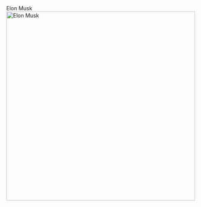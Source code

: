 <html lang="en">
<head>
    <meta charset="UTF-8">
    <meta name="viewport" content="width=device-width, initial-scale=1.0">
</h1>Elon Musk</h1>
</head>
<body>
    <img src="https://www.investopedia.com/thmb/XJDLdvCuNbcWk_EVZzXx84ae82c=/1500x0/filters:no_upscale():max_bytes(150000):strip_icc()/GettyImages-1258889149-1f50bb87f9d54dca87813923f12ac94b.jpg" alt="Elon Musk" width="500">
</body>
</html>
